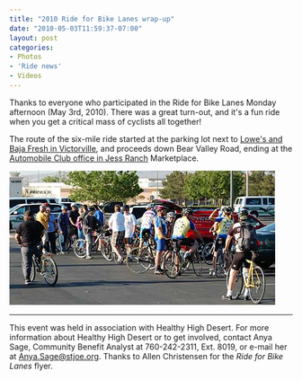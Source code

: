 ```yaml
---
title: "2010 Ride for Bike Lanes wrap-up"
date: "2010-05-03T11:59:37-07:00"
layout: post
categories:
- Photos
- 'Ride news'
- Videos
---
```


Thanks to everyone who participated in the Ride for Bike Lanes Monday afternoon (May 3rd, 2010). There was a great turn-out, and it's a fun ride when you get a critical mass of cyclists all together!

The route of the six-mile ride started at the parking lot next to [Lowe's and Baja Fresh in Victorville](https://www.google.com/maps?hl=en&client=safari&q=Baja+Fresh,&ie=UTF8&sll=34.469981,-117.35085&sspn=0.033859,0.029655&split=1&rq=1&ev=zi&radius=0.84&hq=Baja+Fresh,&hnear&t=h&source=embed&ll=34.469981,-117.350807&spn=0.062694,0.062742&z=14), and proceeds down Bear Valley Road, ending at the [Automobile Club office in Jess Ranch](https://www.google.com/maps?f=q&source=embed&hl=en&geocode&q=Automobile+Club,+Apple+Valley,+CA&sll=34.469981,-117.35085&sspn=0.033859,0.029655&ie=UTF8&hq=Automobile+Club,&hnear=Apple+Valley,+San+Bernardino,+California&t=h&ll=34.469274,-117.243476&spn=0.031347,0.031371&z=15&iwloc=A) Marketplace.

![2010 Ride for Bike Lanes start](/assets/img/2010/05/03-ride-start.jpg)

---

This event was held in association with Healthy High Desert. For more information about Healthy High Desert or to get involved, contact Anya Sage, Community Benefit Analyst at 760-242-2311, Ext. 8019, or e-mail her at <Anya.Sage@stjoe.org>. Thanks to Allen Christensen for the *Ride for Bike Lanes* flyer.
